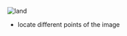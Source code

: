 ![land](https://i.gyazo.com/bc8e396838fbb17f2bfb481aa41494b8.png)
  - locate different points of the image
